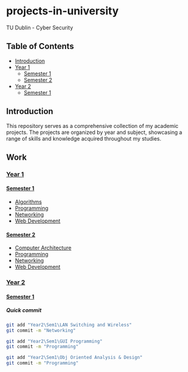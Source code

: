 # projects-in-university
TU Dublin - Cyber Security

## Table of Contents

- [Introduction](#introduction)
- [Year 1](#year-1)
  - [Semester 1](#semester-1)
  - [Semester 2](#semester-2)
- [Year 2](#year-2)
  - [Semester 1](#semester-1)

## Introduction

This repository serves as a comprehensive collection of my academic projects. The projects are organized by year and subject, showcasing a range of skills and knowledge acquired throughout my studies.

## Work

### [Year 1](/Year1)

#### [Semester 1](/Year1/Sem1)
- [Algorithms](/Year1/Sem1/Algorithmic%20Problem%20Solving)
- [Programming](/Year1/Sem1/Fundamentals%20of%20Programming%201)
- [Networking](/Year1/Sem1/Networking%20Basics)
- [Web Development](/Year1/Sem1/Web%20Development%20Fundamentals)

#### [Semester 2](/Year1/Sem1)

- [Computer Architecture](/Year1/Sem2/Computer%20Achitecture)
- [Programming](/Year1/Sem2/Fundamentals%20of%20Programming%202)
- [Networking](/Year1/Sem2/Routers%20and%20Routing%20Basics)
- [Web Development](/Year1/Sem2/Web%20Development%20Client-Side)

### [Year 2](/Year2)

#### [Semester 1](/Year2/Sem1)



##### Quick commit

```sh
git add "Year2\Sem1\LAN Switching and Wireless"
git commit -m "Networking"
```

```sh
git add "Year2\Sem1\GUI Programming"
git commit -m "Programming"
```

```sh
git add "Year2\Sem1\Obj Oriented Analysis & Design"
git commit -m "Programming"
```
